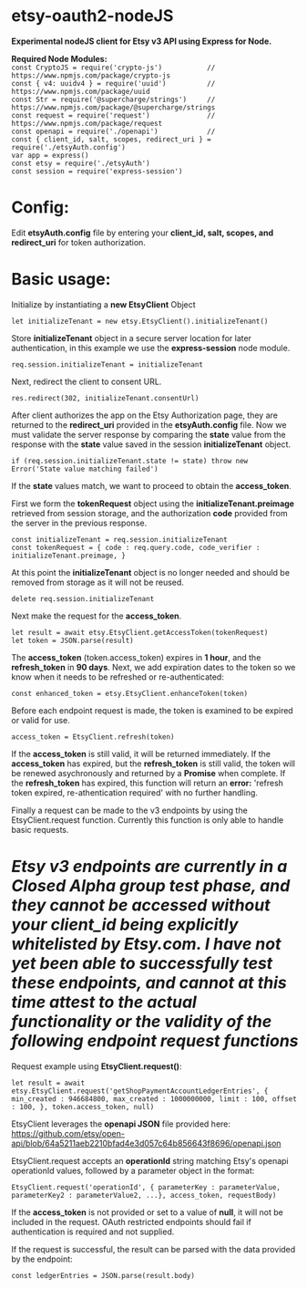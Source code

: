 # etsy-oauth2-nodeJS

<b>Experimental nodeJS client for Etsy v3 API using Express for Node.</b>

<b>Required Node Modules:</b><br>
`const CryptoJS = require('crypto-js')           // https://www.npmjs.com/package/crypto-js`<br>
`const { v4: uuidv4 } = require('uuid')          // https://www.npmjs.com/package/uuid`<br>
`const Str = require('@supercharge/strings')     // https://www.npmjs.com/package/@supercharge/strings`<br>
`const request = require('request')              // https://www.npmjs.com/package/request`<br>
`const openapi = require('./openapi')            //`<br>
`const { client_id, salt, scopes, redirect_uri } = require('./etsyAuth.config')`<br>
`var app = express()`<br>
`const etsy = require('./etsyAuth')`<br>
`const session = require('express-session')`

# Config:

Edit <b>etsyAuth.config</b> file by entering your <b>client_id, salt, scopes, and redirect_uri</b> for token authorization.

# Basic usage:

Initialize by instantiating a <b>new EtsyClient</b> Object</b>

`let initializeTenant = new etsy.EtsyClient().initializeTenant()`

Store <b>initializeTenant</b> object in a secure server location for later authentication, in this example we use the **express-session** node module.

`req.session.initializeTenant = initializeTenant`

Next, redirect the client to consent URL.</b>

`res.redirect(302, initializeTenant.consentUrl)`

After client authorizes the app on the Etsy Authorization page, they are returned to the <b>redirect_uri</b> provided in the <b>etsyAuth.config</b> file.  Now we must validate the server response by comparing the **state** value from the response with the **state** value saved in the session **initializeTenant** object.

`if (req.session.initializeTenant.state != state) throw new Error('State value matching failed')`

If the **state** values match, we want to proceed to obtain the **access_token**.

First we form the **tokenRequest** object using the **initializeTenant.preimage** retrieved from session storage, and the authorization **code** provided from the server in the previous response.  

`const initializeTenant = req.session.initializeTenant`<br>
`const tokenRequest = {
    code : req.query.code,
    code_verifier : initializeTenant.preimage,
}`

At this point the **initializeTenant** object is no longer needed and should be removed from storage as it will not be reused.

`delete req.session.initializeTenant`

Next make the request for the **access_token**.

`let result = await etsy.EtsyClient.getAccessToken(tokenRequest)`<br>
`let token = JSON.parse(result)`

The **access_token** (token.access_token) expires in **1 hour**, and the **refresh_token** in **90 days**.  Next, we add expiration dates to the token so we know when it needs to be refreshed or re-authenticated:

`const enhanced_token = etsy.EtsyClient.enhanceToken(token)`

Before each endpoint request is made, the token is examined to be expired or valid for use.  

`access_token = EtsyClient.refresh(token)`

If the **access_token** is still valid, it will be returned immediately.  If the **access_token** has expired, but the **refresh_token** is still valid, the token will be renewed asychronously and returned by a **Promise** when complete.  If the **refresh_token** has expired, this function will return an **error:** 'refresh token expired, re-athentication required' with no further handling.

Finally a request can be made to the v3 endpoints by using the EtsyClient.request function.  Currently this function is only able to handle basic requests.

# ***Etsy v3 endpoints are currently in a Closed Alpha group test phase, and they cannot be accessed without your client_id being explicitly whitelisted by Etsy.com.  I have not yet been able to successfully test these endpoints, and cannot at this time attest to the actual functionality or the validity of the following endpoint request functions***

Request example using **EtsyClient.request()**:

`let result = await etsy.EtsyClient.request('getShopPaymentAccountLedgerEntries', { 
    min_created : 946684800,
    max_created : 1000000000,
    limit : 100,
    offset : 100,
    },
    token.access_token,
    null)`

EtsyClient leverages the <b>openapi JSON</b> file provided here: https://github.com/etsy/open-api/blob/64a5211aeb2210bfad4e3d057c64b856643f8696/openapi.json

EtsyClient.request accepts an <b>operationId</b> string matching Etsy's openapi operationId values, followed by a parameter object in the format:

`EtsyClient.request('operationId', { parameterKey : parameterValue, parameterKey2 : parameterValue2, ...}, access_token, requestBody)`

If the <b>access_token</b> is not provided or set to a value of <b>null</b>, it will not be included in the request.  OAuth restricted endpoints should fail if authentication is required and not supplied.

If the request is successful, the result can be parsed with the data provided by the endpoint:

`const ledgerEntries = JSON.parse(result.body)`


